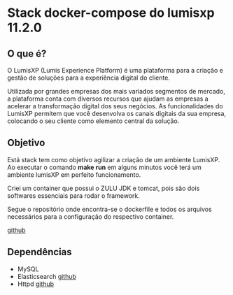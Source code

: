 Stack docker-compose do lumisxp 11.2.0
================================

O que é?
-----------------------
O LumisXP (Lumis Experience Platform) é uma plataforma para a criação e gestão de soluções para a experiência digital do cliente.

Utilizada por grandes empresas dos mais variados segmentos de mercado, a plataforma conta com diversos recursos que ajudam as empresas a acelerar a transformação digital dos seus negócios. As funcionalidades do LumisXP permitem que você desenvolva os canais digitais da sua empresa, colocando o seu cliente como elemento central da solução.

Objetivo
---------
Está stack tem como objetivo agilizar a criação de um ambiente LumisXP. Ao executar o comando <b>make run</b> em alguns minutos você terá um ambiente lumisXP em perfeito funcionamento.

Criei um container que possui o ZULU JDK e tomcat, pois são dois softwares essenciais para rodar o framework.

Segue o repositório onde encontra-se o dockerfile e todos os arquivos necessários para a configuração do respectivo container.

[github](https://github.com/jeduoliveira/lumisportal-stack)

Dependências
------------

- MySQL
- Elasticsearch [github](https://github.com/jeduoliveira/lumisportal-stack-elasticsearch)
- Httpd [github](https://github.com/jeduoliveira/lumisportal-stack-httpd)